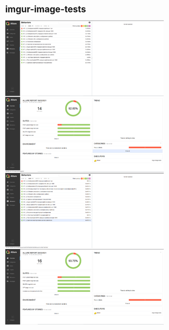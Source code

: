 # imgur-image-tests
![Allure report](https://github.com/salvan88/imgur-image-tests/raw/master/screenshots/Behaviors.png)
![Allure report](https://github.com/salvan88/imgur-image-tests/raw/master/screenshots/Overview.png)
![Allure report](https://github.com/salvan88/imgur-image-tests/raw/master/screenshots/Behaviors-lesson4.png)
![Allure report](https://github.com/salvan88/imgur-image-tests/raw/master/screenshots/Overview-lesson4.png)
